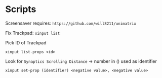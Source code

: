# Scripts

Screensaver requires:
`https://github.com/will8211/unimatrix`

Fix Trackpad:
```xinput list```

Pick ID of Trackpad

```xinput list-props <id>```

Look for ```Synaptics Scrolling Distance``` -> number in () used as identifier

```xinput set-prop (identifier) <negative value>, <negative value>```
